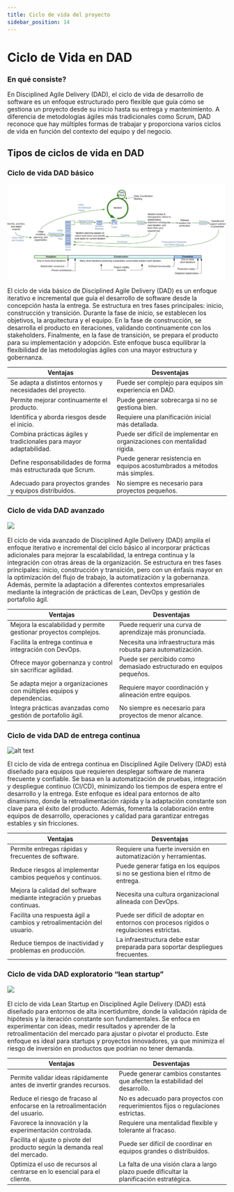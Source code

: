 ```yaml
---
title: Ciclo de vida del proyecto
sidebar_position: 14
---
```


# Ciclo de Vida en DAD


### En qué consiste?

En Disciplined Agile Delivery (DAD), el ciclo de vida de desarrollo de software es un enfoque estructurado pero flexible que guía cómo se gestiona un proyecto desde su inicio hasta su entrega y mantenimiento. A diferencia de metodologías ágiles más tradicionales como Scrum, DAD reconoce que hay múltiples formas de trabajar y proporciona varios ciclos de vida en función del contexto del equipo y del negocio.

## Tipos de ciclos de vida en DAD

###  Ciclo de vida DAD básico
![alt text](image-1.png)

El ciclo de vida básico de Disciplined Agile Delivery (DAD) es un enfoque iterativo e incremental que guía el desarrollo de software desde la concepción hasta la entrega. Se estructura en tres fases principales: inicio, construcción y transición. Durante la fase de inicio, se establecen los objetivos, la arquitectura y el equipo. En la fase de construcción, se desarrolla el producto en iteraciones, validando continuamente con los stakeholders. Finalmente, en la fase de transición, se prepara el producto para su implementación y adopción. Este enfoque busca equilibrar la flexibilidad de las metodologías ágiles con una mayor estructura y gobernanza.

| **Ventajas** | **Desventajas** |
|-------------|----------------|
| Se adapta a distintos entornos y necesidades del proyecto. | Puede ser complejo para equipos sin experiencia en DAD. |
| Permite mejorar continuamente el producto. | Puede generar sobrecarga si no se gestiona bien. |
| Identifica y aborda riesgos desde el inicio. | Requiere una planificación inicial más detallada. |
| Combina prácticas ágiles y tradicionales para mayor adaptabilidad. | Puede ser difícil de implementar en organizaciones con mentalidad rígida. |
| Define responsabilidades de forma más estructurada que Scrum. | Puede generar resistencia en equipos acostumbrados a métodos más simples. |
| Adecuado para proyectos grandes y equipos distribuidos. | No siempre es necesario para proyectos pequeños. |

###  Ciclo de vida DAD avanzado
![](<Captura de pantalla 2025-03-06 a la(s) 5.45.15 p.m..png>)

El ciclo de vida avanzado de Disciplined Agile Delivery (DAD) amplía el enfoque iterativo e incremental del ciclo básico al incorporar prácticas adicionales para mejorar la escalabilidad, la entrega continua y la integración con otras áreas de la organización. Se estructura en tres fases principales: inicio, construcción y transición, pero con un énfasis mayor en la optimización del flujo de trabajo, la automatización y la gobernanza. Además, permite la adaptación a diferentes contextos empresariales mediante la integración de prácticas de Lean, DevOps y gestión de portafolio ágil.

| **Ventajas** | **Desventajas** |
|-------------|----------------|
| Mejora la escalabilidad y permite gestionar proyectos complejos. | Puede requerir una curva de aprendizaje más pronunciada. |
| Facilita la entrega continua e integración con DevOps. | Necesita una infraestructura más robusta para automatización. |
| Ofrece mayor gobernanza y control sin sacrificar agilidad. | Puede ser percibido como demasiado estructurado en equipos pequeños. |
| Se adapta mejor a organizaciones con múltiples equipos y dependencias. | Requiere mayor coordinación y alineación entre equipos. |
| Integra prácticas avanzadas como gestión de portafolio ágil. | No siempre es necesario para proyectos de menor alcance. |

###  Ciclo de vida DAD de entrega continua
![alt text](<Captura de pantalla 2025-03-06 a la(s) 5.45.19 p.m..png>)

El ciclo de vida de entrega continua en Disciplined Agile Delivery (DAD) está diseñado para equipos que requieren desplegar software de manera frecuente y confiable. Se basa en la automatización de pruebas, integración y despliegue continuo (CI/CD), minimizando los tiempos de espera entre el desarrollo y la entrega. Este enfoque es ideal para entornos de alto dinamismo, donde la retroalimentación rápida y la adaptación constante son clave para el éxito del producto. Además, fomenta la colaboración entre equipos de desarrollo, operaciones y calidad para garantizar entregas estables y sin fricciones.

| **Ventajas** | **Desventajas** |
|-------------|----------------|
| Permite entregas rápidas y frecuentes de software. | Requiere una fuerte inversión en automatización y herramientas. |
| Reduce riesgos al implementar cambios pequeños y continuos. | Puede generar fatiga en los equipos si no se gestiona bien el ritmo de entrega. |
| Mejora la calidad del software mediante integración y pruebas continuas. | Necesita una cultura organizacional alineada con DevOps. |
| Facilita una respuesta ágil a cambios y retroalimentación del usuario. | Puede ser difícil de adoptar en entornos con procesos rígidos o regulaciones estrictas. |
| Reduce tiempos de inactividad y problemas en producción. | La infraestructura debe estar preparada para soportar despliegues frecuentes. |

###  Ciclo de vida DAD exploratorio “lean startup”
![](<Captura de pantalla 2025-03-06 a la(s) 5.45.22 p.m..png>)

El ciclo de vida Lean Startup en Disciplined Agile Delivery (DAD) está diseñado para entornos de alta incertidumbre, donde la validación rápida de hipótesis y la iteración constante son fundamentales. Se enfoca en experimentar con ideas, medir resultados y aprender de la retroalimentación del mercado para ajustar o pivotar el producto. Este enfoque es ideal para startups y proyectos innovadores, ya que minimiza el riesgo de inversión en productos que podrían no tener demanda.

| **Ventajas** | **Desventajas** |
|-------------|----------------|
| Permite validar ideas rápidamente antes de invertir grandes recursos. | Puede generar cambios constantes que afecten la estabilidad del desarrollo. |
| Reduce el riesgo de fracaso al enfocarse en la retroalimentación del usuario. | No es adecuado para proyectos con requerimientos fijos o regulaciones estrictas. |
| Favorece la innovación y la experimentación controlada. | Requiere una mentalidad flexible y tolerante al fracaso. |
| Facilita el ajuste o pivote del producto según la demanda real del mercado. | Puede ser difícil de coordinar en equipos grandes o distribuidos. |
| Optimiza el uso de recursos al centrarse en lo esencial para el cliente. | La falta de una visión clara a largo plazo puede dificultar la planificación estratégica. |